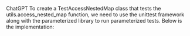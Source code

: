 ChatGPT
To create a TestAccessNestedMap class that tests the utils.access_nested_map function, we need to use the unittest framework along with the parameterized library to run parameterized tests. Below is the implementation: